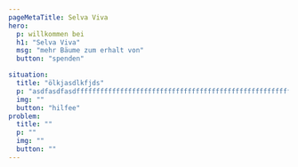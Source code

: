 ```yaml
---
pageMetaTitle: Selva Viva
hero:
  p: willkommen bei
  h1: "Selva Viva"
  msg: "mehr Bäume zum erhalt von"
  button: "spenden"

situation:
  title: "ölkjasdlkfjds"
  p: "asdfasdfasdffffffffffffffffffffffffffffffffffffffffffffffffffffffffffffffffffffff"
  img: ""
  button: "hilfee"
problem:
  title: ""
  p: ""
  img: ""
  button: ""
---
```

